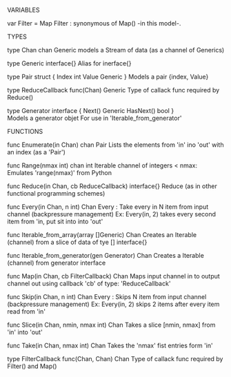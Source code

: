 
VARIABLES

var Filter = Map
    Filter : synonymous of Map() -in this model-.



TYPES

type Chan chan Generic
    models a Stream of data (as a channel of Generics)
    
type Generic interface{}
    Alias for inerface{}

type Pair struct {
	Index int
	Value Generic
}
    Models a pair {index, Value}

type ReduceCallback func(Chan) Generic
    Type of callack func required by Reduce()
    
type Generator interface {
	Next() Generic
	HasNext() bool
}    
   Models a generator objet
   For use in 'Iterable_from_generator'
   
   
    
FUNCTIONS

func Enumerate(in Chan) chan Pair
    Lists the elements from 'in' ino 'out' with an index (as a 'Pair')

func Range(nmax int) chan int
    Iterable channel of integers < nmax: Emulates 'range(nmax)' from Python

func Reduce(in Chan, cb ReduceCallback) interface{}
    Reduce (as in other functional programming schemes)

func Every(in Chan, n int) Chan
    Every : Take every in N item from input channel (backpressure management)
    Ex: Every(in, 2) takes every second item from 'in, put sit into into 'out'

func Iterable_from_array(array []Generic) Chan
    Creates an Iterable (channel) from a slice of data of tye [] interface{}

func Iterable_from_generator(gen Generator) Chan
    Creates a Iterable (channel) from generator interface

func Map(in Chan, cb FilterCallback) Chan
    Maps input channel in to output channel out using callback 'cb' of type:
    'ReduceCallback'

func Skip(in Chan, n int) Chan
    Every : Skips N item from input channel (backpressure management) Ex:
    Every(in, 2) skips 2 items after every item read from 'in'

func Slice(in Chan, nmin, nmax int) Chan
    Takes a slice [nmin, nmax] from 'in' into 'out'

func Take(in Chan, nmax int) Chan
    Takes the 'nmax' fist entries form 'in'

type FilterCallback func(Chan, Chan) Chan
    Type of callack func required by Filter() and Map()


